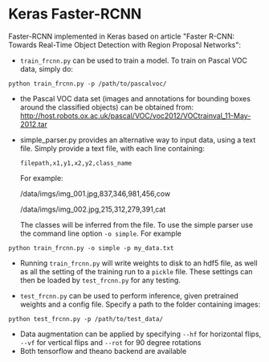 Keras Faster-RCNN
==================================

Faster-RCNN implemented in Keras based on article "Faster R-CNN: Towards Real-Time Object Detection with Region Proposal Networks":

- `train_frcnn.py` can be used to train a model. To train on Pascal VOC data, simply do:

```
python train_frcnn.py -p /path/to/pascalvoc/
```

- the Pascal VOC data set (images and annotations for bounding boxes around the classified objects) can be obtained from: http://host.robots.ox.ac.uk/pascal/VOC/voc2012/VOCtrainval_11-May-2012.tar
- simple_parser.py provides an alternative way to input data, using a text file. Simply provide a text file, with each
line containing:

    `filepath,x1,y1,x2,y2,class_name`

    For example:

    /data/imgs/img_001.jpg,837,346,981,456,cow
    
    /data/imgs/img_002.jpg,215,312,279,391,cat

    The classes will be inferred from the file. To use the simple parser
    use the command line option `-o simple`. For example 
	
```
python train_frcnn.py -o simple -p my_data.txt
```

- Running `train_frcnn.py` will write weights to disk to an hdf5 file, as well as all the setting of the training run to a `pickle` file. These settings can then be loaded by `test_frcnn.py` for any testing.

- `test_frcnn.py` can be used to perform inference, given pretrained weights and a config file. Specify a path to the folder containing
images:
```
python test_frcnn.py -p /path/to/test_data/
```
- Data augmentation can be applied by specifying `--hf` for horizontal flips, `--vf` for vertical flips and `--rot` for 90 degree rotations
- Both tensorflow and theano backend are available

